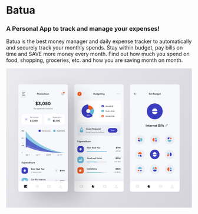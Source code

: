 # Batua 
### A Personal App to track and manage your expenses!

Batua is the best money manager and daily expense tracker to automatically and securely track your monthly spends. Stay within budget, pay bills on time and SAVE more money every month. Find out how much you spend on food, shopping, groceries, etc. and how you are saving month on month.

![](batua_ui.webp)
